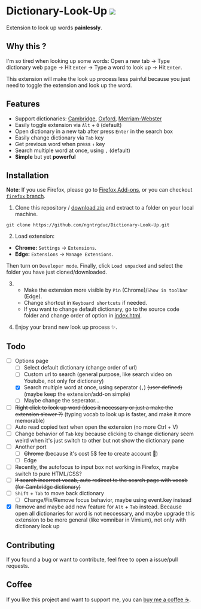 
# Dictionary-Look-Up ![](https://img.shields.io/github/manifest-json/v/ngntrgduc/Dictionary-Look-Up?style=flat-square)

Extension to look up words **painlessly**.

## Why this ?

I'm so tired when looking up some words: Open a new tab -> Type dictionary web page -> Hit `Enter` -> Type a word to look up -> Hit `Enter`.

This extension will make the look up process less painful because you just need to toggle the extension and look up the word.

## Features

- Support dictionaries: [Cambridge](https://dictionary.cambridge.org/), [Oxford](https://www.oxfordlearnersdictionaries.com/), [Merriam-Webster](https://www.merriam-webster.com/)
- Easily toggle extension via `Alt` + `O` (default)
- Open dictionary in a new tab after press `Enter` in the search box
- Easily change dictionary via `Tab` key
- Get previous word when press `↑` key
- Search multiple word at once, using `,` (default)
- **Simple** but yet **powerful**

## Installation
**Note**: If you use Firefox, please go to [Firefox Add-ons](https://addons.mozilla.org/en-US/firefox/addon/dictionary-look-up/), or you can checkout [`firefox` branch](https://github.com/ngntrgduc/Dictionary-Look-Up/tree/firefox).

1. Clone this repository / [download zip](https://github.com/ngntrgduc/Dictionary-Look-Up/archive/refs/heads/master.zip) and extract to a folder on your local machine.

```git
git clone https://github.com/ngntrgduc/Dictionary-Look-Up.git
```

2. Load extension:

- **Chrome:**  `Settings` -> `Extensions`.
- **Edge:**    `Extensions` -> `Manage Extensions`.

Then turn on `Developer mode`. Finally, click `Load unpacked` and select the folder you have just cloned/downloaded.

3. 
   - Make the extension more visible by `Pin` (Chrome)/`Show in toolbar` (Edge). 
   - Change shortcut in `Keyboard shortcuts` if needed.
   - If you want to change default dictionary, go to the source code folder and change order of option in [index.html](https://github.com/ngntrgduc/Dictionary-Look-Up/blob/master/index.html#L15-L17).

4. Enjoy your brand new look up process ✨. 

## Todo
- [ ] Options page
  - [ ]  Select default dictionary (change order of url)
  - [ ]  Custom url to search (general purpose, like search video on Youtube, not only for dictionary)
  - [x]  Search multiple word at once, using seperator (`,`) ~~(user defined)~~ (maybe keep the extension/add-on simple)
  - [ ] Maybe change the seperator...
- [ ]  ~~Right click to look up word (does it necessary or just a make the extension slower ?)~~ (typing vocab to look up is faster, and make it more memorable)
- [ ] Auto read copied text when open the extension (no more Ctrl + V)
- [ ] Change behavior of `Tab` key because clicking to change dictionary seem weird when it's just switch to other but not show the dictionary pane
- [ ] Another port
  - [ ] ~~Chrome~~ (because it's cost 5$ fee to create account 🥲)
  - [ ] Edge
- [ ] Recently, the autofocus to input box not working in Firefox, maybe switch to pure HTML/CSS?
- [ ] ~~If search incorrect vocab, auto redirect to the search page with vocab (for Cambridge dictionary)~~
- [ ] `Shift` + `Tab` to move back dictionary
  - [ ] Change/Fix/Remove focus behavior, maybe using event.key instead
- [x] Remove and maybe add new feature for `Alt` + `Tab` instead. Because open all dictionaries for word is not neccessary, and maybe upgrade this extension to be more general (like vomnibar in Vimium), not only with dictionary look up

## Contributing
If you found a bug or want to contribute, feel free to open a issue/pull requests. 

## Coffee
If you like this project and want to support me, you can [buy me a coffee :coffee:](https://ko-fi.com/ngntrgduc).
